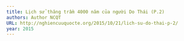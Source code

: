 ```yaml
---
title: Lịch sử thăng trầm 4000 năm của người Do Thái (P.2)
authors: Author NCQT
URL: http://nghiencuuquocte.org/2015/10/21/lich-su-do-thai-p-2/
year: 2015
---
```


